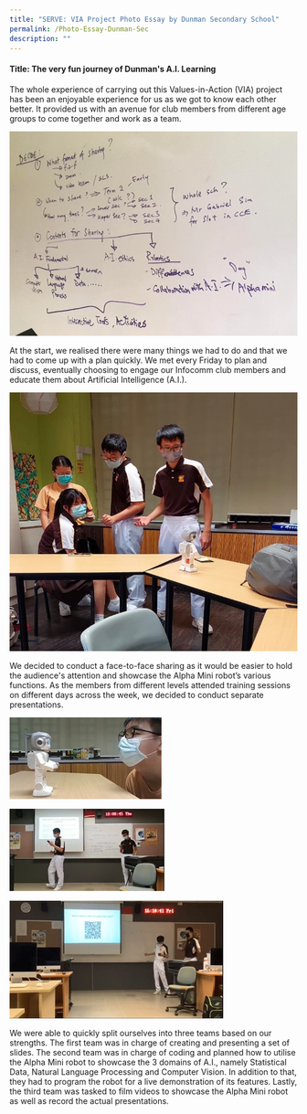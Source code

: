 ```yaml
---
title: "SERVE: VIA Project Photo Essay by Dunman Secondary School"
permalink: /Photo-Essay-Dunman-Sec
description: ""
---
```

#### Title: The very fun journey of Dunman's A.I. Learning

The whole experience of carrying out this Values-in-Action (VIA) project has been an enjoyable experience for us as we got to know each other better. It provided us with an avenue for club members from different age groups to come together and work as a team.

![](/images/events/competitions/Dunman%205.png)

At the start, we realised there were many things we had to do and that we had to come up with a plan quickly. We met every Friday to plan and discuss, eventually choosing to engage our Infocomm club members and educate them about Artificial Intelligence (A.I.).  

![](/images/events/competitions/Dunman%201.jpg)

We decided to conduct a face-to-face sharing as it would be easier to hold the audience's attention and showcase the Alpha Mini robot’s various functions. As the members from different levels attended training sessions on different days across the week, we decided to conduct separate presentations.

![](/images/events/competitions/Dunman%202.jpg)

![](/images/events/competitions/Dunman%203.jpg)

![](/images/events/competitions/Dunman%204.jpg)

We were able to quickly split ourselves into three teams based on our strengths. The first team was in charge of creating and presenting a set of slides.  The second team was in charge of coding and planned how to utilise the Alpha Mini robot to showcase the 3 domains of A.I., namely Statistical Data, Natural Language Processing and Computer Vision. In addition to that, they had to program the robot for a live demonstration of its features.  Lastly, the third team was tasked to film videos to showcase the Alpha Mini robot as well as record the actual presentations.